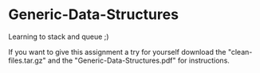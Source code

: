 # Generic-Data-Structures
Learning to stack and queue ;)

If you want to give this assignment a try for yourself download the "clean-files.tar.gz" and the "Generic-Data-Structures.pdf" for
instructions.
